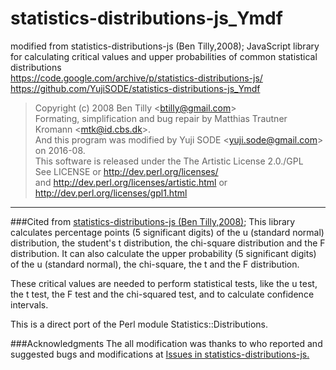 # statistics-distributions-js_Ymdf
modified from statistics-distributions-js (Ben Tilly,2008); JavaScript library for calculating critical values and upper probabilities of common statistical distributions  
https://code.google.com/archive/p/statistics-distributions-js/  
https://github.com/YujiSODE/statistics-distributions-js_Ymdf  

>Copyright (c) 2008 Ben Tilly \<btilly@gmail.com\>  
>Formating, simplification and bug repair by Matthias Trautner Kromann \<mtk@id.cbs.dk\>.  
>And this program was modified by Yuji SODE \<yuji.sode@gmail.com\> on 2016-08.  
>This software is released under the The Artistic License 2.0./GPL  
>See LICENSE or http://dev.perl.org/licenses/  
>and http://dev.perl.org/licenses/artistic.html or http://dev.perl.org/licenses/gpl1.html
______

###Cited from [statistics-distributions-js (Ben Tilly,2008)](https://code.google.com/archive/p/statistics-distributions-js/);
This library calculates percentage points (5 significant digits) of the u (standard normal) distribution, the student's t distribution, the chi-square distribution and the F distribution. It can also calculate the upper probability (5 significant digits) of the u (standard normal), the chi-square, the t and the F distribution.

These critical values are needed to perform statistical tests, like the u test, the t test, the F test and the chi-squared test, and to calculate confidence intervals.

This is a direct port of the Perl module Statistics::Distributions.

###Acknowledgments
The all modification was thanks to who reported and suggested bugs and modifications at [Issues in statistics-distributions-js.](https://code.google.com/archive/p/statistics-distributions-js/issues)
